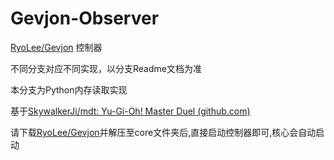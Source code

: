 # Gevjon-Observer
[RyoLee/Gevjon](https://github.com/RyoLee/Gevjon/) 控制器

不同分支对应不同实现，以分支Readme文档为准

本分支为Python内存读取实现

基于[SkywalkerJi/mdt: Yu-Gi-Oh! Master Duel (github.com)](https://github.com/SkywalkerJi/mdt)

请下载[RyoLee/Gevjon](https://github.com/RyoLee/Gevjon/)并解压至core文件夹后,直接启动控制器即可,核心会自动启动
